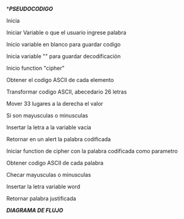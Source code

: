******PSEUDOCODIGO*****

Inicia

Iniciar Variable o que el usuario ingrese palabra

Inicio variable en blanco para guardar codigo

Inicia variable "" para guardar decodificación

Inicio function "cipher"

Obtener el codigo  ASCII de cada elemento

Transformar codigo ASCII, abecedario 26 letras

Mover 33 lugares a la derecha el valor

Si son mayusculas o minusculas

Insertar la letra a la variable vacía

Retornar en un alert la palabra codificada

Iniciar function de cipher con la palabra codificada como parametro

Obtener codigo ASCII de cada palabra 

Checar mayusculas o minusculas

Insertar la letra variable word

Retornar palabra justificada


*******DIAGRAMA DE FLUJO*******


